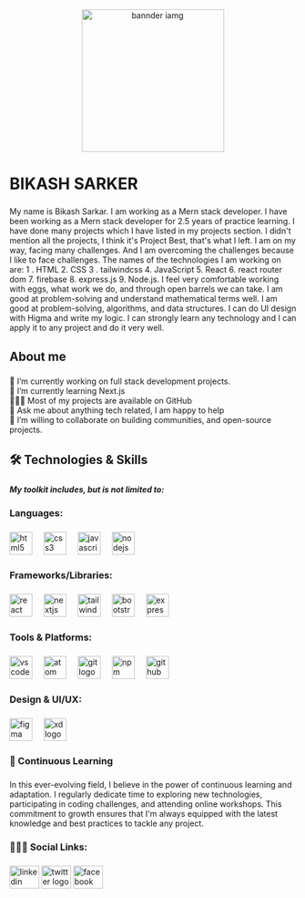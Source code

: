 <div align="center">
  <img height="250" src="https://i.ibb.co.com/ggxB9Rf/Fron-Tend-Developer.png" alt="bannder iamg"  />
</div>

###


<h1 align="left">BIKASH SARKER</h1>

###

<p align="left">My name is Bikash Sarkar. I am working as a Mern stack developer. I have been working as a Mern stack developer for 2.5 years of practice learning. I have done many projects which I have listed in my projects section. I didn't mention all the projects, I think it's Project Best, that's what I left. I am on my way, facing many challenges. And I am overcoming the challenges because I like to face challenges. The names of the technologies I am working on are: 1 . HTML 2. CSS 3 . tailwindcss 4. JavaScript 5. React 6. react router dom 7. firebase 8. express.js 9. Node.js. I feel very comfortable working with eggs, what work we do, and through open barrels we can take. I am good at problem-solving and understand mathematical terms well. I am good at problem-solving, algorithms, and data structures. I can do UI design with Higma and write my logic. I can strongly learn any technology and I can apply it to any project and do it very well.</p>

###

<h2 align="left">About me</h2>

###

<p align="left">🔭 I’m currently working on full stack development projects.<br>🌱   I’m currently learning Next.js<br>👨🏻‍💻   Most of my projects are available on GitHub<br>💬 Ask me about anything tech related, I am happy to help<br>👯 I’m willing to collaborate on building communities, and open-source projects.</p>



###

<h2 align="left">🛠️ Technologies & Skills</h2>

###

<h5 align="left">My toolkit includes, but is not limited to:</h5>

###


<h3 align="left">Languages:</h3>

###

<div align="left">
  <img src="https://cdn.jsdelivr.net/gh/devicons/devicon/icons/html5/html5-original.svg" height="40" alt="html5 logo"  />
  <img width="12" />
  <img src="https://cdn.jsdelivr.net/gh/devicons/devicon/icons/css3/css3-original.svg" height="40" alt="css3 logo"  />
  <img width="12" />
  <img src="https://cdn.jsdelivr.net/gh/devicons/devicon/icons/javascript/javascript-original.svg" height="40" alt="javascript logo"  />
  <img width="12" />
  <img src="https://cdn.jsdelivr.net/gh/devicons/devicon/icons/nodejs/nodejs-original.svg" height="40" alt="nodejs logo"  />
</div>

###

<h3 align="left">Frameworks/Libraries:</h3>

###

<div align="left">
  <img src="https://cdn.jsdelivr.net/gh/devicons/devicon/icons/react/react-original.svg" height="40" alt="react logo"  />
  <img width="12" />
  <img src="https://cdn.jsdelivr.net/gh/devicons/devicon/icons/nextjs/nextjs-original.svg" height="40" alt="nextjs logo"  />
  <img width="12" />
  <img src="https://cdn.jsdelivr.net/gh/devicons/devicon/icons/tailwindcss/tailwindcss-original-wordmark.svg" height="40" alt="tailwindcss logo"  />
  <img width="12" />
  <img src="https://cdn.jsdelivr.net/gh/devicons/devicon/icons/bootstrap/bootstrap-original.svg" height="40" alt="bootstrap logo"  />
  <img width="12" />
  <img src="https://cdn.jsdelivr.net/gh/devicons/devicon/icons/express/express-original.svg" height="40" alt="express logo"  />
</div>

###

<h3 align="left">Tools & Platforms:</h3>

###

<div align="left">
  <img src="https://cdn.jsdelivr.net/gh/devicons/devicon/icons/vscode/vscode-original.svg" height="40" alt="vscode logo"  />
  <img width="12" />
  <img src="https://cdn.jsdelivr.net/gh/devicons/devicon/icons/atom/atom-original.svg" height="40" alt="atom logo"  />
  <img width="12" />
  <img src="https://cdn.jsdelivr.net/gh/devicons/devicon/icons/git/git-original.svg" height="40" alt="git logo"  />
  <img width="12" />
  <img src="https://cdn.jsdelivr.net/gh/devicons/devicon/icons/npm/npm-original-wordmark.svg" height="40" alt="npm logo"  />
  <img width="12" />
  <img src="https://cdn.jsdelivr.net/gh/devicons/devicon/icons/github/github-original.svg" height="40" alt="github logo"  />
</div>

###

<h3 align="left">Design & UI/UX:</h3>

###

<div align="left">
  <img src="https://cdn.jsdelivr.net/gh/devicons/devicon/icons/figma/figma-original.svg" height="40" alt="figma logo"  />
  <img width="12" />
  <img src="https://cdn.jsdelivr.net/gh/devicons/devicon/icons/xd/xd-plain.svg" height="40" alt="xd logo"  />
</div>

###

<h3 align="left">🌱 Continuous Learning</h3>

###

<p align="left">In this ever-evolving field, I believe in the power of continuous learning and adaptation. I regularly dedicate time to exploring new technologies, participating in coding challenges, and attending online workshops. This commitment to growth ensures that I'm always equipped with the latest knowledge and best practices to tackle any project.</p>

###

<h3 align="left">👨🏻‍💻 Social Links:</h3>

###

<div align="left">
  <img src="https://raw.githubusercontent.com/maurodesouza/profile-readme-generator/master/src/assets/icons/social/linkedin/default.svg" width="52" height="40" alt="linkedin logo"  />
  <img src="https://raw.githubusercontent.com/maurodesouza/profile-readme-generator/master/src/assets/icons/social/twitter/default.svg" width="52" height="40" alt="twitter logo"  />
  <img src="https://raw.githubusercontent.com/maurodesouza/profile-readme-generator/master/src/assets/icons/social/facebook/default.svg" width="52" height="40" alt="facebook logo"  />
</div>

###
